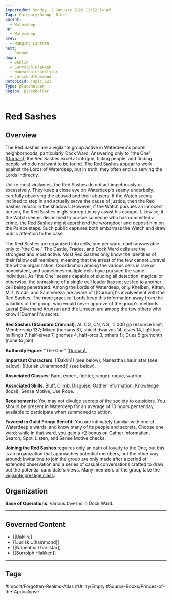 ```yaml
---
ImportedOn: Sunday, 2 January 2022 11:52:34 AM
Tags: Category/Group--Other
parent:
  - Waterdeep
up:
  - Waterdeep
prev:
  - Hanging Lantern
next:
  - Durnan
down:
  - Baklin
  - Surrolph Hlakken
  - Naneatha Lharilstar
  - Jurisk Ulhammond
RWtopicId: Topic_221
Type: placeholder
Region: placeholder
---
```

# Red Sashes
## Overview
The Red Sashes are a vigilante group active in Waterdeep's poorer neighborhoods, particularly Dock Ward. Answering only to "the One" ([Durnan](http://www.realmshelps.net/faerun/organizations/waterdeep5.shtml#Durnan)), the Red Sashes excel at intrigue, hiding people, and finding people who do not want to be found. The Red Sashes appear to work against the Lords of Waterdeep, but in truth, they often end up serving the Lords indirectly.

Unlike most vigilantes, the Red Sashes do not act impetuously or excessively. They keep a close eye on Waterdeep's seamy underbelly, carefully observing the abused and their abusers. If the Watch seems inclined to step in and actually serve the cause of justice, then the Red Sashes remain in the shadows. However, if the Watch pursues an innocent person, the Red Sashes might surreptitiously assist his escape. Likewise, if the Watch seems disinclined to pursue someone who has committed a crime, the Red Sashes might apprehend the wrongdoer and deposit him on the Palace steps. Such public captures both embarrass the Watch and draw public attention to the case.

The Red Sashes are organized into cells, one per ward, each answerable only to "the One." The Castle, Trades, and Dock Ward cells are the strongest and most active. Most Red Sashes only know the identities of their fellow cell members, meaning that the arrest of the few cannot unravel the whole organization. Coordination among the various cells is rare or nonexistent, and sometimes multiple cells have pursued the same individual. As "the One" seems capable of eluding all detection, magical or otherwise, the unmasking of a single cell leader has not yet led to another cell being penetrated. Among the Lords of Waterdeep, only Khelben, Kitten, Mirt, Nindil, and Sammereza are aware of [[Durnan]]'s involvement with the Red Sashes. The more practical Lords keep this information away from the paladins of the group, who would never approve of the group's methods. Laeral Silverhand Arunsun and the Unseen are among the few others who know [[Durnan]]'s secret.

**Red Sashes (Standard Criminal)**: AL CG, CN, NG; 11,000 gp resource limit; Membership 137; Mixed (humans 87, shield dwarves 14, elves 14, lightfoot halflings 7, half-elves 7, gnomes 4, half-orcs 3, others 1); Dues 5 gp/month (none to join).

**Authority Figure**: "The One" ([Durnan).](http://www.realmshelps.net/faerun/organizations/waterdeep5.shtml#durnan)

**Important Characters**: [[Baklin]] (see below); Naneatha Lhaurilstar (see below); [[Jurisk Ulhammond]] (see below).

**Associated Classes**: Bard, expert, fighter, ranger, rogue, warrior. -

**Associated Skills**: Bluff, Climb, Disguise, Gather Information, Knowledge (local), Sense Motive, Use Rope.

**Requirements**: You may not divulge secrets of the society to outsiders. You should be present in Waterdeep for an average of 10 hours per tenday, available to participate when summoned to action.

**Favored in Guild Fringe Benefit**: You are intimately familiar with one of Waterdeep's wards, and know many of its people and secrets. Choose one ward; while in that ward, you gain a +2 bonus on Gather Information, Search, Spot, Listen, and Sense Motive checks.

**Joining the Red Sashes** requires only an oath of loyalty to the One, but this is an organization that approaches potential members, not the other way around: Invitations to join the group are only made after a period of extended observation and a series of casual conversations crafted to draw out the potential candidate's views. Many members of the group take the [vigilante prestige class](http://www.realmshelps.net/charbuild/classes/prestige/Vigilante).

## Organization
**Base of Operations**: Various taverns in Dock Ward.

---
## Governed Content
- [[Baklin]]
- [[Jurisk Ulhammond]]
- [[Naneatha Lharilstar]]
- [[Surrolph Hlakken]]


---
## Tags
#Import/Forgotten-Realms-Atlas #Utility/Empty #Source-Books/Princes-of-the-Apocalypse

